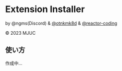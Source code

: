 # Extension Installer
by @ngms(Discord) & [@otnkmk8d](https://github.com/otnkmk8d) & [@reactor-coding](https://github.com/reactor-coding)

© 2023 MJUC

## 使い方

作成中...